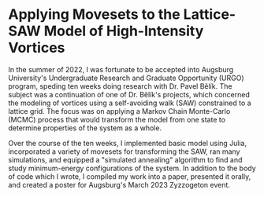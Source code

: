 # Applying Movesets to the Lattice-SAW Model of High-Intensity Vortices
In the summer of 2022, I was fortunate to be accepted into Augsburg University's Undergraduate Research and Graduate Opportunity (URGO) program, speding ten weeks doing research with Dr. Pavel Bělík. The subject was a continuation of one of Dr. Bělík's projects, which concerned the modeling of vortices using a self-avoiding walk (SAW) constrained to a lattice grid. The focus was on applying a Markov Chain Monte-Carlo (MCMC) process that would transform the model from one state to determine properties of the system as a whole.

Over the course of the ten weeks, I implemented basic model using Julia, incorporated a variety of movesets for transforming the SAW, ran many simulations, and equipped a "simulated annealing" algorithm to find and study minimum-energy configurations of the system. In addition to the body of code which I wrote, I compiled my work into a paper, presented it orally, and created a poster for Augsburg's March 2023 Zyzzogeton event.
